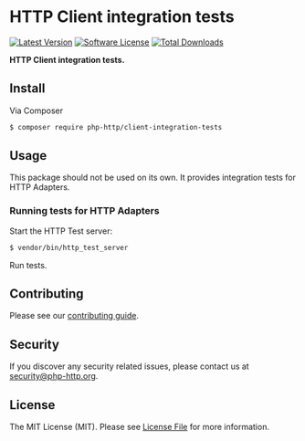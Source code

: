 # HTTP Client integration tests

[![Latest Version](https://img.shields.io/github/release/php-http/client-integration-tests.svg?style=flat-square)](https://github.com/php-http/client-integration-tests/releases)
[![Software License](https://img.shields.io/badge/license-MIT-brightgreen.svg?style=flat-square)](LICENSE)
[![Total Downloads](https://img.shields.io/packagist/dt/php-http/client-integration-tests.svg?style=flat-square)](https://packagist.org/packages/php-http/client-integration-tests)

**HTTP Client integration tests.**


## Install

Via Composer

``` bash
$ composer require php-http/client-integration-tests
```


## Usage

This package should not be used on its own. It provides integration tests for HTTP Adapters.


### Running tests for HTTP Adapters

Start the HTTP Test server:

``` bash
$ vendor/bin/http_test_server
```

Run tests.


## Contributing

Please see our [contributing guide](http://docs.php-http.org/en/latest/development/contributing.html).


## Security

If you discover any security related issues, please contact us at [security@php-http.org](mailto:security@php-http.org).


## License

The MIT License (MIT). Please see [License File](LICENSE) for more information.
